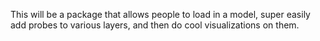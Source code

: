 This will be a package that allows people to load in a model, super easily add probes to various layers, and then do cool visualizations on them.
